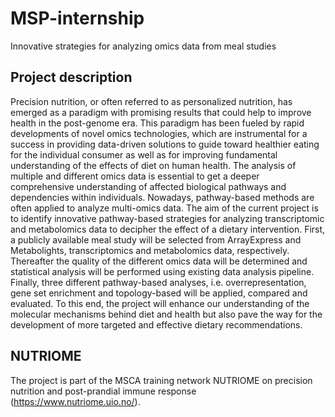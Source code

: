 # MSP-internship
Innovative strategies for analyzing omics data from meal studies

## Project description
Precision nutrition, or often referred to as personalized nutrition, has emerged as a paradigm with promising results that could help to improve health in the post-genome era. This paradigm has been fueled by rapid developments of novel omics technologies, which are instrumental for a success in providing data-driven solutions to guide toward healthier eating for the individual consumer as well as for improving fundamental understanding of the effects of diet on human health. The analysis of multiple and different omics data is essential to get a deeper comprehensive understanding of affected biological pathways and dependencies within individuals. Nowadays, pathway-based methods are often applied to analyze multi-omics data. The aim of the current project is to identify innovative pathway-based strategies for analyzing transcriptomic and metabolomics data to decipher the effect of a dietary intervention. First, a publicly available meal study will be selected from ArrayExpress and Metabolights, transcriptomics and metabolomics data, respectively. Thereafter the quality of the different omics data will be determined and statistical analysis will be performed using existing data analysis pipeline. Finally, three different pathway-based analyses, i.e. overrepresentation, gene set enrichment and topology-based will be applied, compared and evaluated. To this end, the project will enhance our understanding of the molecular mechanisms behind diet and health but also pave the way for the development of more targeted and effective dietary recommendations. 

## NUTRIOME
The project is part of the MSCA training network NUTRIOME on precision nutrition and post-prandial immune response (https://www.nutriome.uio.no/). 
